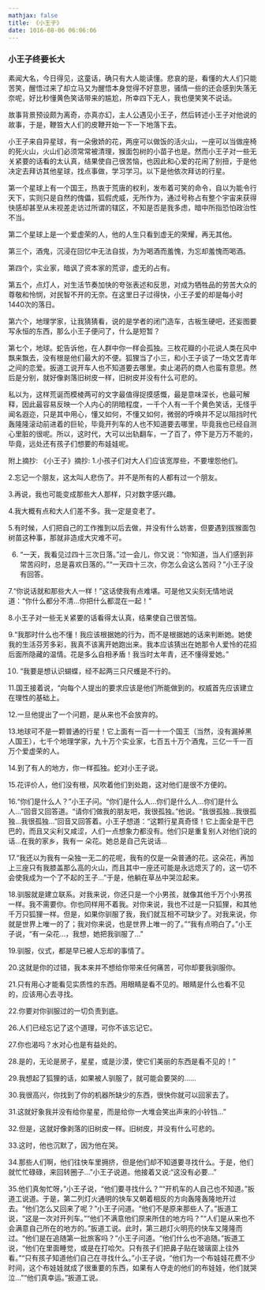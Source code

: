 ```yaml
---
mathjax: false
title: 《小王子》
date: 1016-08-06 06:06:06
---
```


### 小王子终要长大

素闻大名，今日得见，这童话，确只有大人能读懂。悲哀的是，看懂的大人们只能苦笑，醒悟过来了却立马又为醒悟本身觉得不好意思，骚情一些的还会感到失落无奈呢，好比秒懂黄色笑话带来的尴尬，所幸四下无人，我也便笑笑不说话。

故事背景预设颇为离奇，亦真亦幻，主人公遇见小王子，然后转述小王子对他说的故事，于是，鞭笞大人们的皮鞭开始一下一下地落下去。

小王子来自异星球，有一朵傲娇的花，两座可以做饭的活火山，一座可以当做座椅的死火山，火山们必须常常被清理，猴面包树的小苗子也是。然而小王子对一些无关紧要的话看的太认真，结果使自己很苦恼，也因此和心爱的花闹了别扭，于是他决定去拜访其他星球，找点事做，学习学习。以下是他依次拜访的行星。

第一个星球上有一个国王，热衷于荒唐的权利，发布着可笑的命令，自以为能令行天下，实则只是自然的傀儡，狐假虎威，无所作为，通过号称占有整个宇宙来获得快感却甚至从未视差走访过所谓的辖区，不知是否是我多虑，暗中所指恐怕政治性不当。

第二个星球上是一个爱虚荣的人，他的人生只看到虚无的荣耀，再无其他。

第三个，酒鬼，沉浸在回忆中无法自拔，为为喝酒而羞愧，为忘却羞愧而喝酒。

第四个，实业家，暗讽了资本家的荒谬，虚无的占有。

第五个，点灯人，对生活节奏加快的夸张表述和反思，对成为牺牲品的劳苦大众的尊敬和怜悯，对民智不开的无奈。在这里日子过得快，小王子爱的却是每小时1440次的落日。

第六个，地理学家，让我猜猜看，说的是学者的闭门造车，古板生硬吧，还妄图要写永恒的东西，那么小王子便问了，什么是短暂？

第七个，地球。蛇告诉他，在人群中你一样会孤独。三枚花瓣的小花说人类在风中飘来飘去，没有根是他们最大的不便。狐狸当了小三，和小王子谈了一场文艺青年之间的恋爱。扳道工说开车人也不知道要去哪里。卖止渴药的商人也蛮有意思。然后是分别，就好像剥落旧树皮一样，旧树皮并没有什么可悲的。

私以为，这样荒诞而模棱两可的文字最值得捉摸感慨，最是意味深长，也最可解释，因此最容易反映一个人内心的阴暗程度，一千个人有一千个黄色笑话，无怪乎闻名遐迩，只是其中用心，懂又如何，不懂又如何，微弱的呼唤并不足以阻挡时代轰隆隆滚动前进着的巨轮，毕竟开列车的人也不知道要去哪里，毕竟我也已经自测心里脏的很呢。所以，这时代，大可以出轨翻车，一了百了，停下是万万不能的，毕竟，远处还有孩子们想要的布娃娃呢。


附上摘抄:
《小王子》摘抄:
1.小孩子们对大人们应该宽厚些，不要埋怨他们。

2.忘记一个朋友，这太叫人悲伤了。并不是所有的人都有过一个朋友。

3.再说，我也可能变成那些大人那样，只对数字感兴趣。

4.我大概有点和大人们差不多。我一定是变老了。

5.有时候，人们把自己的工作推到以后去做，并没有什么妨害，但要遇到拔猴面包树苗这种事，那就非造成大灾难不可。

6.  “一天，我看见过四十三次日落。”过一会儿，你又说：“你知道，当人们感到非常苦闷时，总是喜欢日落的。”“一天四十三次，你怎么会这么苦闷？”小王子没有回答。

7.“你说话就和那些大人一样！”这话使我有点难堪。可是他又尖刻无情地说道：“你什么都分不清…你把什么都混在一起！”

8.小王子对一些无关紧要的话看得太认真，结果使自己很苦恼。

9.“我那时什么也不懂！我应该根据她的行为，而不是根据她的话来判断她。她使我的生活芬芳多彩，我真不该离开她跑出来。我本应该猜出在她那令人爱怜的花招后面所隐藏的温情。花是多么自相矛盾！我当时太年青，还不懂得爱她。”

10. “我要是想认识蝴蝶，经不起两三只尺蠖是不行的。

11.国王接着说，“向每个人提出的要求应该是他们所能做到的。权威首先应该建立在理性的基础上。

12.一旦他提出了一个问题，是从来也不会放弃的。

13.地球可不是一颗普通的行星！它上面有一百一十一个国王（当然，没有漏掉黑人国王），七千个地理学家，九十万个实业家，七百五十万个酒鬼，三亿一千一百万个爱虚荣的人。

14.到了有人的地方，你一样孤独。蛇对小王子说。

15.花评价人，他们没有根，风吹着他们到处跑，这对他们是很不方便的。

16.“你们是什么人？”小王子问。“你们是什么人…你们是什么人…你们是什么人…”回音又回答道。“请你们做我的朋友吧，我很孤独。”他说。“我很孤独…我很孤独…我很孤独…”回音又回答着。小王子想道：“这颗行星真奇怪！它上面全是干巴巴的，而且又尖利又咸涩，人们一点想象力都没有。他们只是重复别人对他们说的话…在我的家乡，我有一
朵花。她总是自己先说话…

17.“我还以为我有一朵独一无二的花呢，我有的仅是一朵普通的花。这朵花，再加上三座只有我膝盖那么高的火山，而且其中一座还可能是永远熄灭了的，这一切不会使我成为一个了不起的王子…”于是，他躺在草丛中哭泣起来。

18.驯服就是建立联系。对我来说，你还只是一个小男孩，就像其他千万个小男孩一样。我不需要你。你也同样用不着我。对你来说，我也不过是一只狐狸，和其他千万只狐狸一样。但是，如果你驯服了我，我们就互相不可缺少了。对我来说，你就是世界上唯一的了；我对你来说，也是世界上唯一的了。”“我有点明白了。”小王子说，“有一朵花…，我想，她把我驯服了…”

19.驯服，仪式，都是早已被人忘却的事情了。

20.这就是你的过错，我本来并不想给你带来任何痛苦，可你却要我驯服你。

21.只有用心才能看见实质性的东西。用眼睛是看不见的。眼睛是什么也看不见的，应该用心去寻找。

22.你要对你驯服过的一切负责到底。

26.人们已经忘记了这个道理，可你不该忘记它。

27.你也渴吗？水对心也是有益处的。

28.是的，无论是房子，星星，或是沙漠，使它们美丽的东西是看不见的！”

29.我想起了狐狸的话，如果被人驯服了，就可能会要哭的……

30.我很高兴，你找到了你的机器所缺少的东西，很快你就可以回家去了。

31.这就好象我并没有给你星星，而是给你一大堆会笑出声来的小铃铛…”

32.但是，这就好像剥落的旧树皮一样。旧树皮，并没有什么可悲的。

33.这时，他也沉默了，因为他在哭。

34.那些人们啊，他们往快车里拥挤，但是他们却不知道要寻找什么。于是，他们就忙忙碌碌，来回转圈子…”小王子说道。他接着又说:“这没有必要…”

35.他们真匆忙呀，”小王子说，“他们要寻找什么？”“开机车的人自己也不知道。”扳道工说道。于是，第二列灯火通明的快车又朝着相反的方向轰隆轰隆地开过去。“他们怎么又回来了呢？”小王子问道。“他们不是原来那些人了。”扳道工说，“这是一次对开列车。”“他们不满意他们原来所住的地方吗？”“人们是从来也不会满意自己所在的地方的。”扳道工说。此时，第三趟灯火明亮的快车又隆隆而过。“他们是在追随第一批旅客吗？”小王子问道。“他们什么也不追随。”扳道工说，“他们在里面睡觉，或是在打哈欠。只有孩子们把鼻子贴在玻璃窗上往外看。”“只有孩子知道他们自己在寻找什么。”小王子说，“他们为一个布娃娃花费不少时间，这个布娃娃就成了很重要的东西，如果有人夺走的他们的布娃娃，他们就哭泣…”“他们真幸运。”扳道工说。

